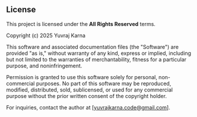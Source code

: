 


## License

This project is licensed under the **All Rights Reserved** terms.

Copyright (c) 2025 Yuvraj Karna

This software and associated documentation files (the "Software") are provided "as is," without warranty of any kind, express or implied, including but not limited to the warranties of merchantability, fitness for a particular purpose, and noninfringement. 

Permission is granted to use this software solely for personal, non-commercial purposes. No part of this software may be reproduced, modified, distributed, sold, sublicensed, or used for any commercial purpose without the prior written consent of the copyright holder.

For inquiries, contact the author at [yuvrajkarna.code@gmail.com].
